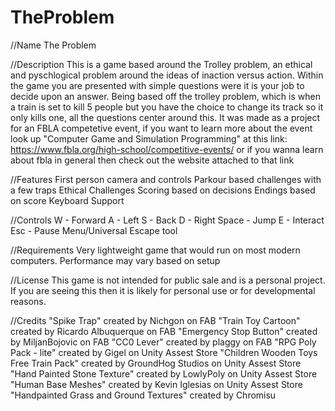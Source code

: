 # TheProblem
//Name
The Problem

//Description
This is a game based around the Trolley problem, an ethical and pyschlogical problem around the ideas of inaction versus action.
Within the game you are presented with simple questions were it is your job to decide upon an answer. Being based off the trolley problem, which is when a train is set to kill 5 people but you have the choice to change its track so it only kills one, all the questions center around this.
It was made as a project for an FBLA competetive event, if you want to learn more about the event look up "Computer Game and Simulation Programming" at this link: https://www.fbla.org/high-school/competitive-events/ or if you wanna learn about fbla in general then check out the website attached to that link

//Features
First person camera and controls
Parkour based challenges with a few traps
Ethical Challenges
Scoring based on decisions
Endings based on score
Keyboard Support

//Controls
W - Forward
A - Left
S - Back
D - Right
Space - Jump
E - Interact
Esc - Pause Menu/Universal Escape tool

//Requirements
Very lightweight game that would run on most modern computers. Performance may vary based on setup

//License
This game is not intended for public sale and is a personal project. If you are seeing this then it is likely for personal use or for developmental reasons.

//Credits
"Spike Trap" created by Nichgon on FAB
"Train Toy Cartoon" created by Ricardo Albuquerque on FAB
"Emergency Stop Button" created by MiljanBojovic on FAB
"CC0 Lever" created by plaggy on FAB
"RPG Poly Pack - lite" created by Gigel on Unity Assest Store
"Children Wooden Toys Free Train Pack" created by GroundHog Studios on Unity Assest Store
"Hand Painted Stone Texture" created by LowlyPoly on Unity Assest Store
"Human Base Meshes" created by Kevin Iglesias on Unity Assest Store
"Handpainted Grass and Ground Textures" created by Chromisu
